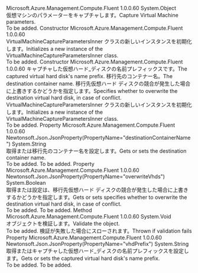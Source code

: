 <Type Name="VirtualMachineCaptureParametersInner" FullName="Microsoft.Azure.Management.Compute.Fluent.Models.VirtualMachineCaptureParametersInner">
  <TypeSignature Language="C#" Value="public class VirtualMachineCaptureParametersInner" />
  <TypeSignature Language="ILAsm" Value=".class public auto ansi beforefieldinit VirtualMachineCaptureParametersInner extends System.Object" />
  <TypeSignature Language="DocId" Value="T:Microsoft.Azure.Management.Compute.Fluent.Models.VirtualMachineCaptureParametersInner" />
  <TypeSignature Language="VB.NET" Value="Public Class VirtualMachineCaptureParametersInner" />
  <TypeSignature Language="F#" Value="type VirtualMachineCaptureParametersInner = class" />
  <AssemblyInfo>
    <AssemblyName>Microsoft.Azure.Management.Compute.Fluent</AssemblyName>
    <AssemblyVersion>1.0.0.60</AssemblyVersion>
  </AssemblyInfo>
  <Base>
    <BaseTypeName>System.Object</BaseTypeName>
  </Base>
  <Interfaces />
  <Docs>
    <summary>
            <span data-ttu-id="6db58-101">仮想マシンのパラメーターをキャプチャします。</span><span class="sxs-lookup"><span data-stu-id="6db58-101">Capture Virtual Machine parameters.</span></span>
            </summary>
    <remarks>To be added.</remarks>
  </Docs>
  <Members>
    <Member MemberName=".ctor">
      <MemberSignature Language="C#" Value="public VirtualMachineCaptureParametersInner ();" />
      <MemberSignature Language="ILAsm" Value=".method public hidebysig specialname rtspecialname instance void .ctor() cil managed" />
      <MemberSignature Language="DocId" Value="M:Microsoft.Azure.Management.Compute.Fluent.Models.VirtualMachineCaptureParametersInner.#ctor" />
      <MemberSignature Language="VB.NET" Value="Public Sub New ()" />
      <MemberType>Constructor</MemberType>
      <AssemblyInfo>
        <AssemblyName>Microsoft.Azure.Management.Compute.Fluent</AssemblyName>
        <AssemblyVersion>1.0.0.60</AssemblyVersion>
      </AssemblyInfo>
      <Parameters />
      <Docs>
        <summary>
            <span data-ttu-id="6db58-102">VirtualMachineCaptureParametersInner クラスの新しいインスタンスを初期化します。</span><span class="sxs-lookup"><span data-stu-id="6db58-102">Initializes a new instance of the VirtualMachineCaptureParametersInner class.</span></span>
            </summary>
        <remarks>To be added.</remarks>
      </Docs>
    </Member>
    <Member MemberName=".ctor">
      <MemberSignature Language="C#" Value="public VirtualMachineCaptureParametersInner (string vhdPrefix, string destinationContainerName, bool overwriteVhds);" />
      <MemberSignature Language="ILAsm" Value=".method public hidebysig specialname rtspecialname instance void .ctor(string vhdPrefix, string destinationContainerName, bool overwriteVhds) cil managed" />
      <MemberSignature Language="DocId" Value="M:Microsoft.Azure.Management.Compute.Fluent.Models.VirtualMachineCaptureParametersInner.#ctor(System.String,System.String,System.Boolean)" />
      <MemberSignature Language="VB.NET" Value="Public Sub New (vhdPrefix As String, destinationContainerName As String, overwriteVhds As Boolean)" />
      <MemberSignature Language="F#" Value="new Microsoft.Azure.Management.Compute.Fluent.Models.VirtualMachineCaptureParametersInner : string * string * bool -&gt; Microsoft.Azure.Management.Compute.Fluent.Models.VirtualMachineCaptureParametersInner" Usage="new Microsoft.Azure.Management.Compute.Fluent.Models.VirtualMachineCaptureParametersInner (vhdPrefix, destinationContainerName, overwriteVhds)" />
      <MemberType>Constructor</MemberType>
      <AssemblyInfo>
        <AssemblyName>Microsoft.Azure.Management.Compute.Fluent</AssemblyName>
        <AssemblyVersion>1.0.0.60</AssemblyVersion>
      </AssemblyInfo>
      <Parameters>
        <Parameter Name="vhdPrefix" Type="System.String" />
        <Parameter Name="destinationContainerName" Type="System.String" />
        <Parameter Name="overwriteVhds" Type="System.Boolean" />
      </Parameters>
      <Docs>
        <param name="vhdPrefix"><span data-ttu-id="6db58-103">キャプチャした仮想ハード_ディスクの名前プレフィックスです。</span><span class="sxs-lookup"><span data-stu-id="6db58-103">The captured virtual hard disk's name prefix.</span></span></param>
        <param name="destinationContainerName"><span data-ttu-id="6db58-104">移行先のコンテナー名。</span><span class="sxs-lookup"><span data-stu-id="6db58-104">The destination container name.</span></span></param>
        <param name="overwriteVhds"><span data-ttu-id="6db58-105">移行先仮想ハード ディスクの競合が発生した場合に上書きするかどうかを指定します。</span><span class="sxs-lookup"><span data-stu-id="6db58-105">Specifies whether to overwrite the destination virtual hard disk, in case of conflict.</span></span></param>
        <summary>
            <span data-ttu-id="6db58-106">VirtualMachineCaptureParametersInner クラスの新しいインスタンスを初期化します。</span><span class="sxs-lookup"><span data-stu-id="6db58-106">Initializes a new instance of the VirtualMachineCaptureParametersInner class.</span></span>
            </summary>
        <remarks>To be added.</remarks>
      </Docs>
    </Member>
    <Member MemberName="DestinationContainerName">
      <MemberSignature Language="C#" Value="public string DestinationContainerName { get; set; }" />
      <MemberSignature Language="ILAsm" Value=".property instance string DestinationContainerName" />
      <MemberSignature Language="DocId" Value="P:Microsoft.Azure.Management.Compute.Fluent.Models.VirtualMachineCaptureParametersInner.DestinationContainerName" />
      <MemberSignature Language="VB.NET" Value="Public Property DestinationContainerName As String" />
      <MemberSignature Language="F#" Value="member this.DestinationContainerName : string with get, set" Usage="Microsoft.Azure.Management.Compute.Fluent.Models.VirtualMachineCaptureParametersInner.DestinationContainerName" />
      <MemberType>Property</MemberType>
      <AssemblyInfo>
        <AssemblyName>Microsoft.Azure.Management.Compute.Fluent</AssemblyName>
        <AssemblyVersion>1.0.0.60</AssemblyVersion>
      </AssemblyInfo>
      <Attributes>
        <Attribute>
          <AttributeName>Newtonsoft.Json.JsonProperty(PropertyName="destinationContainerName")</AttributeName>
        </Attribute>
      </Attributes>
      <ReturnValue>
        <ReturnType>System.String</ReturnType>
      </ReturnValue>
      <Docs>
        <summary>
            <span data-ttu-id="6db58-107">取得または移行先のコンテナー名を設定します。</span><span class="sxs-lookup"><span data-stu-id="6db58-107">Gets or sets the destination container name.</span></span>
            </summary>
        <value>To be added.</value>
        <remarks>To be added.</remarks>
      </Docs>
    </Member>
    <Member MemberName="OverwriteVhds">
      <MemberSignature Language="C#" Value="public bool OverwriteVhds { get; set; }" />
      <MemberSignature Language="ILAsm" Value=".property instance bool OverwriteVhds" />
      <MemberSignature Language="DocId" Value="P:Microsoft.Azure.Management.Compute.Fluent.Models.VirtualMachineCaptureParametersInner.OverwriteVhds" />
      <MemberSignature Language="VB.NET" Value="Public Property OverwriteVhds As Boolean" />
      <MemberSignature Language="F#" Value="member this.OverwriteVhds : bool with get, set" Usage="Microsoft.Azure.Management.Compute.Fluent.Models.VirtualMachineCaptureParametersInner.OverwriteVhds" />
      <MemberType>Property</MemberType>
      <AssemblyInfo>
        <AssemblyName>Microsoft.Azure.Management.Compute.Fluent</AssemblyName>
        <AssemblyVersion>1.0.0.60</AssemblyVersion>
      </AssemblyInfo>
      <Attributes>
        <Attribute>
          <AttributeName>Newtonsoft.Json.JsonProperty(PropertyName="overwriteVhds")</AttributeName>
        </Attribute>
      </Attributes>
      <ReturnValue>
        <ReturnType>System.Boolean</ReturnType>
      </ReturnValue>
      <Docs>
        <summary>
            <span data-ttu-id="6db58-108">取得または設定は、移行先仮想ハード ディスクの競合が発生した場合に上書きするかどうかを指定します。</span><span class="sxs-lookup"><span data-stu-id="6db58-108">Gets or sets specifies whether to overwrite the destination virtual hard disk, in case of conflict.</span></span>
            </summary>
        <value>To be added.</value>
        <remarks>To be added.</remarks>
      </Docs>
    </Member>
    <Member MemberName="Validate">
      <MemberSignature Language="C#" Value="public virtual void Validate ();" />
      <MemberSignature Language="ILAsm" Value=".method public hidebysig newslot virtual instance void Validate() cil managed" />
      <MemberSignature Language="DocId" Value="M:Microsoft.Azure.Management.Compute.Fluent.Models.VirtualMachineCaptureParametersInner.Validate" />
      <MemberSignature Language="VB.NET" Value="Public Overridable Sub Validate ()" />
      <MemberSignature Language="F#" Value="abstract member Validate : unit -&gt; unit&#xA;override this.Validate : unit -&gt; unit" Usage="virtualMachineCaptureParametersInner.Validate " />
      <MemberType>Method</MemberType>
      <AssemblyInfo>
        <AssemblyName>Microsoft.Azure.Management.Compute.Fluent</AssemblyName>
        <AssemblyVersion>1.0.0.60</AssemblyVersion>
      </AssemblyInfo>
      <ReturnValue>
        <ReturnType>System.Void</ReturnType>
      </ReturnValue>
      <Parameters />
      <Docs>
        <summary>
            <span data-ttu-id="6db58-109">オブジェクトを検証します。</span><span class="sxs-lookup"><span data-stu-id="6db58-109">Validate the object.</span></span>
            </summary>
        <remarks>To be added.</remarks>
        <exception cref="T:Microsoft.Rest.ValidationException">
            <span data-ttu-id="6db58-110">検証が失敗した場合にスローされます。</span><span class="sxs-lookup"><span data-stu-id="6db58-110">Thrown if validation fails</span></span>
            </exception>
      </Docs>
    </Member>
    <Member MemberName="VhdPrefix">
      <MemberSignature Language="C#" Value="public string VhdPrefix { get; set; }" />
      <MemberSignature Language="ILAsm" Value=".property instance string VhdPrefix" />
      <MemberSignature Language="DocId" Value="P:Microsoft.Azure.Management.Compute.Fluent.Models.VirtualMachineCaptureParametersInner.VhdPrefix" />
      <MemberSignature Language="VB.NET" Value="Public Property VhdPrefix As String" />
      <MemberSignature Language="F#" Value="member this.VhdPrefix : string with get, set" Usage="Microsoft.Azure.Management.Compute.Fluent.Models.VirtualMachineCaptureParametersInner.VhdPrefix" />
      <MemberType>Property</MemberType>
      <AssemblyInfo>
        <AssemblyName>Microsoft.Azure.Management.Compute.Fluent</AssemblyName>
        <AssemblyVersion>1.0.0.60</AssemblyVersion>
      </AssemblyInfo>
      <Attributes>
        <Attribute>
          <AttributeName>Newtonsoft.Json.JsonProperty(PropertyName="vhdPrefix")</AttributeName>
        </Attribute>
      </Attributes>
      <ReturnValue>
        <ReturnType>System.String</ReturnType>
      </ReturnValue>
      <Docs>
        <summary>
            <span data-ttu-id="6db58-111">取得またはキャプチャした仮想ハード_ディスクの名前プレフィックスを設定します。</span><span class="sxs-lookup"><span data-stu-id="6db58-111">Gets or sets the captured virtual hard disk's name prefix.</span></span>
            </summary>
        <value>To be added.</value>
        <remarks>To be added.</remarks>
      </Docs>
    </Member>
  </Members>
</Type>
